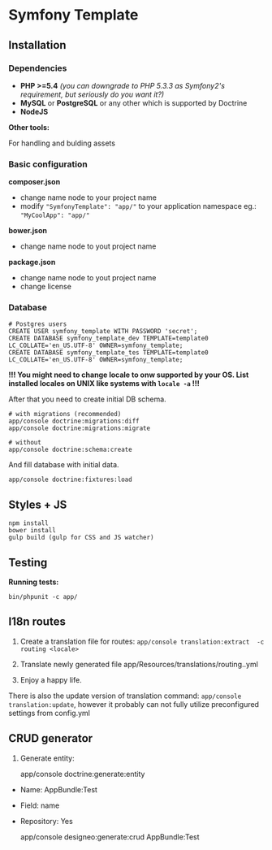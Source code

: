 # Symfony Template

## Installation

### Dependencies

* __PHP >=5.4__ _(you can downgrade to PHP 5.3.3 as Symfony2's requirement, but seriously do you want it?)_
* __MySQL__ or __PostgreSQL__ or any other which is supported by Doctrine
* __NodeJS__

__Other tools:__

For handling and bulding assets 

### Basic configuration

__composer.json__

* change name node to your project name
* modify ```"SymfonyTemplate": "app/"``` to your application namespace eg.: ```"MyCoolApp": "app/"```

__bower.json__

* change name node to yout project name

__package.json__

* change name node to yout project name
* change license

### Database

    # Postgres users
    CREATE USER symfony_template WITH PASSWORD 'secret';
    CREATE DATABASE symfony_template_dev TEMPLATE=template0 LC_COLLATE='en_US.UTF-8' OWNER=symfony_template;
    CREATE DATABASE symfony_template_tes TEMPLATE=template0 LC_COLLATE='en_US.UTF-8' OWNER=symfony_template;

__!!! You might need to change locale to onw supported by your OS. List installed locales on UNIX like systems with ```locale -a``` !!!__

After that you need to create initial DB schema.

	# with migrations (recommended)
	app/console doctrine:migrations:diff
	app/console doctrine:migrations:migrate
	
	# without
	app/console doctrine:schema:create
	
And fill database with initial data.

	app/console doctrine:fixtures:load

## Styles + JS

	npm install
	bower install
	gulp build (gulp for CSS and JS watcher)
	
## Testing

__Running tests:__

	bin/phpunit -c app/

## I18n routes

1) Create a translation file for routes:
    ```app/console translation:extract  -c routing <locale>```

2) Translate newly generated file app/Resources/translations/routing.<locale>.yml
3) Enjoy a happy life.

There is also the update version of translation command: `app/console translation:update`,
however it probably can not fully utilize preconfigured settings from config.yml

## CRUD generator

1) Generate entity:

	app/console doctrine:generate:entity

* Name: AppBundle:Test
* Field: name
* Repository: Yes

	app/console designeo:generate:crud AppBundle:Test